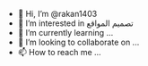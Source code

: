 - 👋 Hi, I’m @rakan1403
- 👀 I’m interested in تصميم المواقع
- 🌱 I’m currently learning ...
- 💞️ I’m looking to collaborate on ...
- 📫 How to reach me ...

<!---
rakan1403/rakan1403 is a ✨ special ✨ repository because its `README.md` (this file) appears on your GitHub profile.
You can click the Preview link to take a look at your changes.
--->
